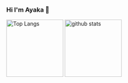 ### Hi I'm Ayaka 👋

<!-- ![GitHub Stats Card](https://github-readme-stats.vercel.app/api?username=AyakaYoshida501&show_icons=true&count_private=true)
![Top Languages Card (Compact layout)](https://github-readme-stats.vercel.app/api/top-langs/?username=AyakaYoshida501&count_private=true&&layout=compact)
 -->
<p align="left"> 
  <img alt="Top Langs" height="150px" src="https://github-readme-stats.vercel.app/api/top-langs/?username={AyakaYoshida501}&layout=compact&show_icons=true&count_private=true" />
  <img alt="github stats" height="150px" src="https://github-readme-stats.vercel.app/api?username={AyakaYoshida501}&count_private=true&show_icons=ture" />
</p>

<!--
**AyakaYoshida501/AyakaYoshida501** is a ✨ _special_ ✨ repository because its `README.md` (this file) appears on your GitHub profile.

Here are some ideas to get you started:

- 🔭 I’m currently working on ...
- 🌱 I’m currently learning ...
- 👯 I’m looking to collaborate on ...
- 🤔 I’m looking for help with ...
- 💬 Ask me about ...
- 📫 How to reach me: ...
- 😄 Pronouns: ...
- ⚡ Fun fact: ...
-->
